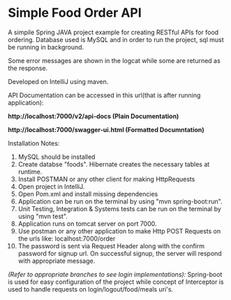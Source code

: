 # Simple Food Order API

A simpile Spring JAVA project example for creating RESTful APIs for food ordering.
Database used is MySQL and in order to run the project, sql must be running in background.

Some error messages are shown in the logcat while some are returned as the response.

Developed on IntelliJ using maven.

API Documentation can be accessed in this url(that is after running application):

**http://localhost:7000/v2/api-docs (Plain Documentation)**

**http://localhost:7000/swagger-ui.html (Formatted Documntation)**

Installation Notes:

1. MySQL should be installed
2. Create databse "foods". Hibernate creates the necessary tables at runtime.
3. Install POSTMAN or any other client for making HttpRequests
4. Open project in IntelliJ.
5. Open Pom.xml and install missing dependencies
6. Application can be run on the terminal by using "mvn spring-boot:run".
7. Unit Testing, Integration & Systems tests can be run on the terminal by using "mvn test".
8. Application runs on tomcat server on port 7000.
9. Use postman or any other application to make Http POST Requests on the urls like: localhost:7000/order
10. The password is sent via Request Header along with the confirm password for signup url. On successful signup, the server will respond with appropriate message.


_(Refer to appropriate branches to see login implementations):_
Spring-boot is used for easy configuration of the project while concept of Interceptor is used to handle requests on login/logout/food/meals uri's.
